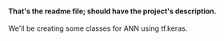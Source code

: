 #### That's the readme file; should have the project's description.

We'll be creating some classes for ANN using tf.keras.
